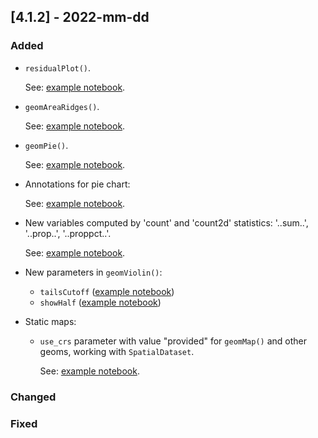 ## [4.1.2] - 2022-mm-dd

### Added

- `residualPlot()`.

    See: [example notebook](https://nbviewer.jupyter.org/github/JetBrains/lets-plot-kotlin/blob/master/docs/examples/jupyter-notebooks/residual_plot.ipynb).

- `geomAreaRidges()`.

    See: [example notebook](https://nbviewer.jupyter.org/github/JetBrains/lets-plot-kotlin/blob/master/docs/examples/jupyter-notebooks/ridgeline_plot.ipynb).

- `geomPie()`.

    See: [example notebook](https://nbviewer.jupyter.org/github/JetBrains/lets-plot-kotlin/blob/master/docs/examples/jupyter-notebooks/geom_pie.ipynb).

- Annotations for pie chart:
  
    See: [example notebook](https://nbviewer.jupyter.org/github/JetBrains/lets-plot-kotlin/blob/master/docs/examples/jupyter-notebooks/annotations_for_pie.ipynb).

- New variables computed by 'count' and 'count2d' statistics: '..sum..', '..prop..', '..proppct..'.
  
    See: [example notebook](https://nbviewer.jupyter.org/github/JetBrains/lets-plot-kotlin/blob/master/docs/examples/jupyter-notebooks/stat_count_2d.ipynb).

- New parameters in `geomViolin()`:
  - `tailsCutoff`
    ([example notebook](https://nbviewer.jupyter.org/github/JetBrains/lets-plot-kotlin/blob/master/docs/examples/jupyter-notebooks/violin_tails_cutoff.ipynb))
  - `showHalf`
    ([example notebook](https://nbviewer.jupyter.org/github/JetBrains/lets-plot-kotlin/blob/master/docs/examples/jupyter-notebooks/violin_show_half.ipynb)) 

- Static maps:
  - `use_crs` parameter with value "provided" for `geomMap()` and other geoms, working with `SpatialDataset`.

    See: [example notebook](https://nbviewer.org/github/JetBrains/lets-plot/blob/master/docs/examples/jupyter-notebooks/f-4.2.0/projection_provided.ipynb).


### Changed

### Fixed

